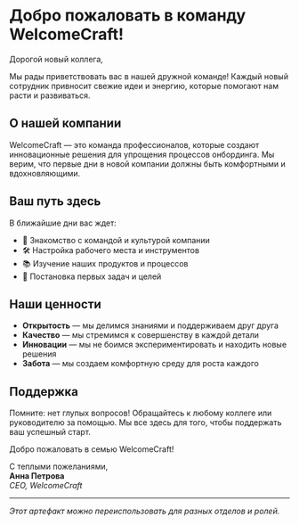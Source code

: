 # Добро пожаловать в команду WelcomeCraft!

Дорогой новый коллега,

Мы рады приветствовать вас в нашей дружной команде! Каждый новый сотрудник привносит свежие идеи и энергию, которые помогают нам расти и развиваться.

## О нашей компании

WelcomeCraft — это команда профессионалов, которые создают инновационные решения для упрощения процессов онбординга. Мы верим, что первые дни в новой компании должны быть комфортными и вдохновляющими.

## Ваш путь здесь

В ближайшие дни вас ждет:
- 🤝 Знакомство с командой и культурой компании
- 🛠️ Настройка рабочего места и инструментов
- 📚 Изучение наших продуктов и процессов
- 🎯 Постановка первых задач и целей

## Наши ценности

- **Открытость** — мы делимся знаниями и поддерживаем друг друга
- **Качество** — мы стремимся к совершенству в каждой детали
- **Инновации** — мы не боимся экспериментировать и находить новые решения
- **Забота** — мы создаем комфортную среду для роста каждого

## Поддержка

Помните: нет глупых вопросов! Обращайтесь к любому коллеге или руководителю за помощью. Мы все здесь для того, чтобы поддержать ваш успешный старт.

Добро пожаловать в семью WelcomeCraft!

С теплыми пожеланиями,  
**Анна Петрова**  
_CEO, WelcomeCraft_

---

*Этот артефакт можно переиспользовать для разных отделов и ролей.*